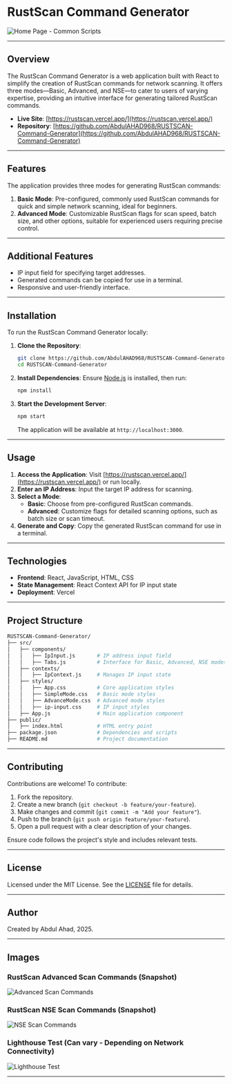 # RustScan Command Generator

![Home Page - Common Scripts](./github-readme-assets/basic-scan.png)

---

## Overview
The RustScan Command Generator is a web application built with React to simplify the creation of RustScan commands for network scanning. It offers three modes—Basic, Advanced, and NSE—to cater to users of varying expertise, providing an intuitive interface for generating tailored RustScan commands.

- **Live Site**: [https://rustscan.vercel.app/](https://rustscan.vercel.app/)
- **Repository**: [https://github.com/AbdulAHAD968/RUSTSCAN-Command-Generator](https://github.com/AbdulAHAD968/RUSTSCAN-Command-Generator)

---

## Features
The application provides three modes for generating RustScan commands:
1. **Basic Mode**: Pre-configured, commonly used RustScan commands for quick and simple network scanning, ideal for beginners.
2. **Advanced Mode**: Customizable RustScan flags for scan speed, batch size, and other options, suitable for experienced users requiring precise control.

---

## Additional Features
- IP input field for specifying target addresses.
- Generated commands can be copied for use in a terminal.
- Responsive and user-friendly interface.

---

## Installation
To run the RustScan Command Generator locally:

1. **Clone the Repository**:
   ```bash
   git clone https://github.com/AbdulAHAD968/RUSTSCAN-Command-Generator.git
   cd RUSTSCAN-Command-Generator
   ```

2. **Install Dependencies**:
   Ensure [Node.js](https://nodejs.org/) is installed, then run:
   ```bash
   npm install
   ```

3. **Start the Development Server**:
   ```bash
   npm start
   ```
   The application will be available at `http://localhost:3000`.

---

## Usage
1. **Access the Application**: Visit [https://rustscan.vercel.app/](https://rustscan.vercel.app/) or run locally.
2. **Enter an IP Address**: Input the target IP address for scanning.
3. **Select a Mode**:
   - **Basic**: Choose from pre-configured RustScan commands.
   - **Advanced**: Customize flags for detailed scanning options, such as batch size or scan timeout.
4. **Generate and Copy**: Copy the generated RustScan command for use in a terminal.

---

## Technologies
- **Frontend**: React, JavaScript, HTML, CSS
- **State Management**: React Context API for IP input state
- **Deployment**: Vercel

---

## Project Structure
```bash
RUSTSCAN-Command-Generator/
├── src/
│   ├── components/
│   │   ├── IpInput.js       # IP address input field
│   │   ├── Tabs.js          # Interface for Basic, Advanced, NSE modes
│   ├── contexts/
│   │   ├── IpContext.js     # Manages IP input state
│   ├── styles/
│   │   ├── App.css          # Core application styles
│   │   ├── SimpleMode.css   # Basic mode styles
│   │   ├── AdvanceMode.css  # Advanced mode styles
│   │   ├── ip-input.css     # IP input styles
│   ├── App.js               # Main application component
├── public/
│   ├── index.html           # HTML entry point
├── package.json             # Dependencies and scripts
├── README.md                # Project documentation
```

---

## Contributing
Contributions are welcome! To contribute:
1. Fork the repository.
2. Create a new branch (`git checkout -b feature/your-feature`).
3. Make changes and commit (`git commit -m "Add your feature"`).
4. Push to the branch (`git push origin feature/your-feature`).
5. Open a pull request with a clear description of your changes.

Ensure code follows the project's style and includes relevant tests.

---

## License
Licensed under the MIT License. See the [LICENSE](LICENSE) file for details.

---

## Author
Created by Abdul Ahad, 2025.

---

## Images

### RustScan Advanced Scan Commands (Snapshot)
![Advanced Scan Commands](./github-readme-assets/advance-scan.png)

### RustScan NSE Scan Commands (Snapshot)
![NSE Scan Commands](./github-readme-assets/nse-script-scan.png)

### Lighthouse Test (Can vary - Depending on Network Connectivity)
![Lighthouse Test](./github-readme-assets/lighthouse-nmap-test.PNG)

---
